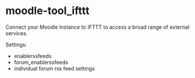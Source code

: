 # moodle-tool_ifttt
Connect your Moodle Instance to IFTTT to access a broad range of external services.

Settings:
 - enablerssfeeds
 - forum_enablerssfeeds
 - individual forum rss feed settings
 
 
 